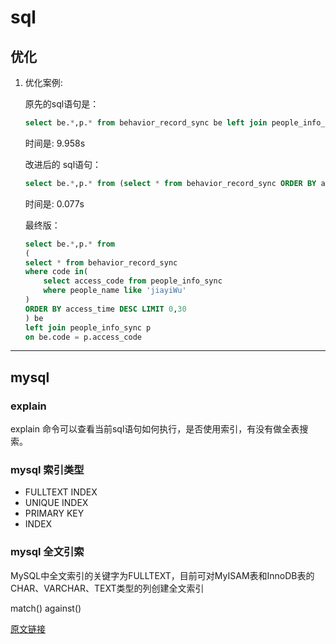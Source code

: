 # sql

## 优化
1. 优化案例:

    原先的sql语句是：
    ```sql
    select be.*,p.* from behavior_record_sync be left join people_info_sync p on be.code = p.access_code ORDER BY be.access_time DESC limit 10
    ```
    时间是: 9.958s
    
    改进后的 sql语句：
    ```sql
    select be.*,p.* from (select * from behavior_record_sync ORDER BY access_time DESC LIMIT 10) be left join people_info_sync p on be.code = p.access_code
    ```
    时间是: 0.077s

    最终版：
    ```sql
    select be.*,p.* from 
    (
    select * from behavior_record_sync 
    where code in(
        select access_code from people_info_sync
        where people_name like 'jiayiWu'
    )
    ORDER BY access_time DESC LIMIT 0,30
    ) be 
    left join people_info_sync p 
    on be.code = p.access_code
    ```

---

## mysql

### explain 

explain 命令可以查看当前sql语句如何执行，是否使用索引，有没有做全表搜索。

### mysql 索引类型

+ FULLTEXT INDEX
+ UNIQUE INDEX
+ PRIMARY KEY
+ INDEX

### mysql 全文引索

MySQL中全文索引的关键字为FULLTEXT，目前可对MyISAM表和InnoDB表的CHAR、VARCHAR、TEXT类型的列创建全文索引

match() against()  

[原文链接](https://blog.csdn.net/bbirdsky/article/details/45368897)